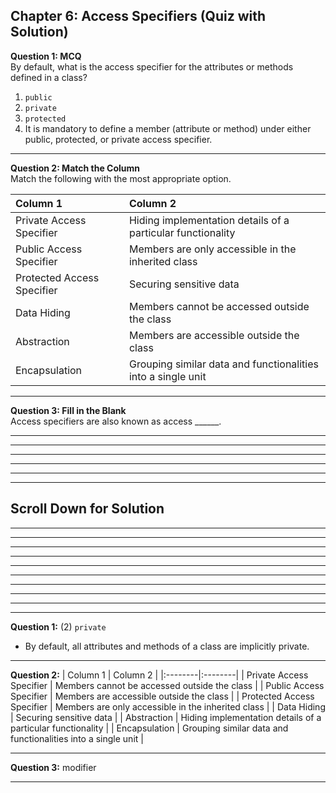 ## Chapter 6: Access Specifiers (Quiz with Solution)     

__Question 1: MCQ__     
By default, what is the access specifier for the attributes or methods defined in a class? 
1. `public`
2. `private`
3. `protected`
4. It is mandatory to define a member (attribute or method) under either public, protected, or private access specifier.

---- 
 
__Question 2: Match the Column__     
Match the following with the most appropriate option. 

| Column 1 | Column 2 |
|:--------|:--------|
| Private Access Specifier | Hiding implementation details of a particular functionality |
| Public Access Specifier |  Members are only accessible in the inherited class |
| Protected Access Specifier |  Securing sensitive data |
| Data Hiding | Members cannot be accessed outside the class |
| Abstraction | Members are accessible outside the class |
| Encapsulation | Grouping similar data and functionalities into a single unit |  

---- 
 
__Question 3: Fill in the Blank__     
Access specifiers are also known as access ______. 

---- 
---- 
----
----
----
----

## Scroll Down for Solution 
----
----
----
----
----
----
----
----
----
----
__Question 1:__ (2) `private` 
- By default, all attributes and methods of a class are implicitly private. 

---- 
__Question 2:__ 
| Column 1 | Column 2 |
|:--------|:--------|
| Private Access Specifier | Members cannot be accessed outside the class |
| Public Access Specifier | Members are accessible outside the class |
| Protected Access Specifier | Members are only accessible in the inherited class |
| Data Hiding | Securing sensitive data |
| Abstraction | Hiding implementation details of a particular functionality |
| Encapsulation | Grouping similar data and functionalities into a single unit |  


---- 
__Question 3:__ modifier   

---- 
